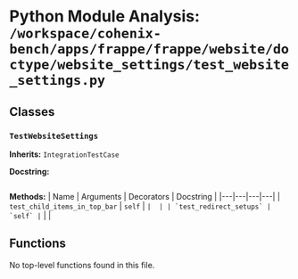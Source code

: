 # Python Module Analysis: `/workspace/cohenix-bench/apps/frappe/frappe/website/doctype/website_settings/test_website_settings.py`

## Classes

### `TestWebsiteSettings`
**Inherits:** `IntegrationTestCase`


**Docstring:**
```

```

**Methods:**
| Name | Arguments | Decorators | Docstring |
|---|---|---|---|
| `test_child_items_in_top_bar` | `self` | `` |  |
| `test_redirect_setups` | `self` | `` |  |





## Functions

No top-level functions found in this file.
